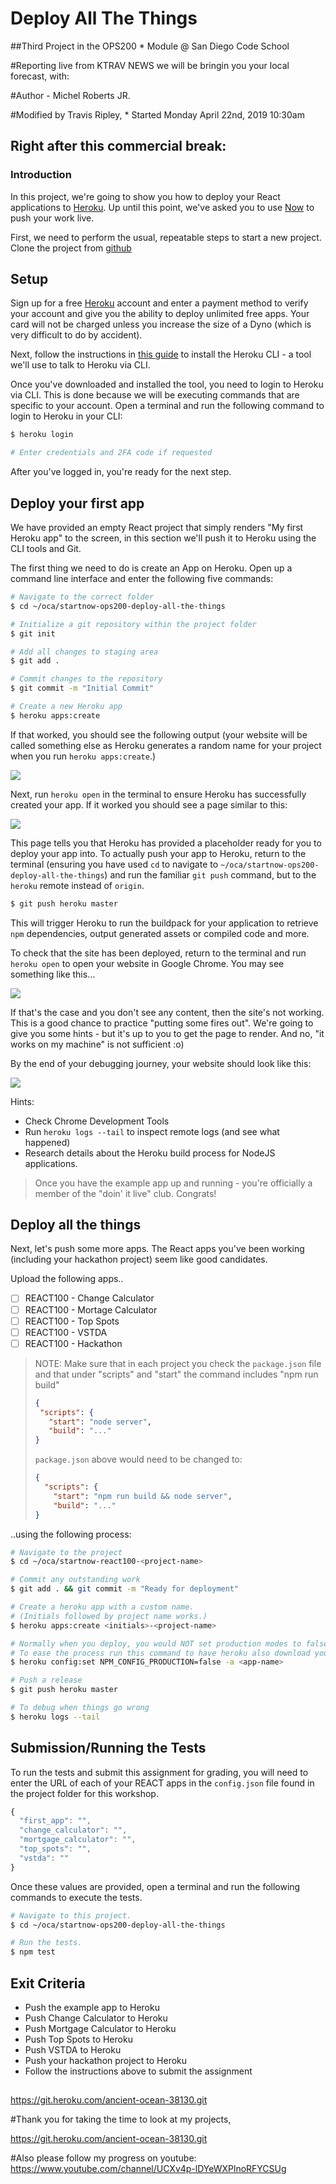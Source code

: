 # Deploy All The Things

##Third Project in the OPS200 * Module @ San Diego Code School

#Reporting live from KTRAV NEWS we will be bringin you your local forecast, with: 

#Author - Michel Roberts JR.

#Modified by Travis Ripley, * Started Monday April 22nd, 2019 10:30am

## Right after this commercial break:


### Introduction

In this project, we're going to show you how to deploy your React applications to [Heroku](https://heroku.com). Up until this point, we've asked you to use [Now](https://now.sh) to push your work live.

First, we need to perform the usual, repeatable steps to start a new project. Clone the project from [github](https://github.com/SanDiegoCodeSchool/ops200-deploy-all-the-things)

## Setup

Sign up for a free [Heroku](https://heroku.com) account and enter a payment method to verify your account and give you the ability to deploy unlimited free apps. Your card will not be charged unless you  increase the size of a Dyno (which is very difficult to do by accident).

Next, follow the instructions in [this guide](https://devcenter.heroku.com/articles/heroku-cli) to install the Heroku CLI - a tool we'll use to talk to Heroku via CLI. 

Once you've downloaded and installed the tool, you need to login to Heroku via CLI. This is done because we will be executing commands that are specific to your account. Open a terminal and run the following command to login to Heroku in your CLI:

```bash
$ heroku login

# Enter credentials and 2FA code if requested
```

After you've logged in, you're ready for the next step.

## Deploy your first app

We have provided an empty React project that simply renders "My first Heroku app" to the screen, in this section we'll push it to Heroku using the CLI tools and Git.

The first thing we need to do is create an App on Heroku. Open up a command line interface and enter the following five commands:

```bash
# Navigate to the correct folder
$ cd ~/oca/startnow-ops200-deploy-all-the-things

# Initialize a git repository within the project folder
$ git init

# Add all changes to staging area
$ git add .

# Commit changes to the repository
$ git commit -m "Initial Commit"

# Create a new Heroku app
$ heroku apps:create
```

If that worked, you should see the following output (your website will be called something else as Heroku generates a random name for your project when you run `heroku apps:create`.)

![](https://i.imgur.com/aDvO5ot.png)

Next, run `heroku open` in the terminal to ensure Heroku has successfully created your app. If it worked you should see a page similar to this:

![](https://i.imgur.com/GMecfBk.png)

This page tells you that Heroku has provided a placeholder ready for you to deploy your app into. To actually push your app to Heroku,  return to the terminal (ensuring you have used `cd` to navigate to `~/oca/startnow-ops200-deploy-all-the-things`) and run the familiar `git push` command, but to the `heroku` remote instead of `origin`.

```bash
$ git push heroku master
```

This will trigger Heroku to run the buildpack for your application to retrieve `npm` dependencies, output generated assets or compiled code and more.

To check that the site has been deployed, return to the terminal and run `heroku open` to open your website in Google Chrome. You may see something like this...

![](https://i.imgur.com/Rcc00nH.png)

If that's the case and you don't see any content, then the site's not working. This is a good chance to practice "putting some fires out". We're going to give you some hints - but it's up to you to get the page to render. And no, "it works on my machine" is not sufficient :o)

By the end of your debugging journey, your website should look like this:

![](https://i.imgur.com/AvwQQ1D.png)

Hints:

- Check Chrome Development Tools
- Run `heroku logs --tail` to inspect remote logs (and see what happened)
- Research details about the Heroku build process for NodeJS applications.

> Once you have the example app up and running - you're officially a member of the "doin' it live" club. Congrats!

## Deploy all the things

Next, let's push some more apps. The React apps you've been working (including your hackathon project) seem like good candidates.

Upload the following apps..

- [ ] REACT100 - Change Calculator
- [ ] REACT100 - Mortage Calculator
- [ ] REACT100 - Top Spots
- [ ] REACT100 - VSTDA
- [ ] REACT100 - Hackathon

> NOTE: Make sure that in each project you check the `package.json` file and
> that under "scripts" and "start" the command includes "npm run build"
> ```json
> {
>  "scripts": {
>    "start": "node server",
>    "build": "..."
> }
> ```
> `package.json` above would need to be changed to:
> ```json
> {
>   "scripts": {
>     "start": "npm run build && node server",
>     "build": "..."
> }
> ```

..using the following process:

```bash
# Navigate to the project
$ cd ~/oca/startnow-react100-<project-name>

# Commit any outstanding work
$ git add . && git commit -m "Ready for deployment"

# Create a heroku app with a custom name.
# (Initials followed by project name works.)
$ heroku apps:create <initials>-<project-name>

# Normally when you deploy, you would NOT set production modes to false
# To ease the process run this command to have heroku also download your devDependencies
$ heroku config:set NPM_CONFIG_PRODUCTION=false -a <app-name>

# Push a release
$ git push heroku master

# To debug when things go wrong
$ heroku logs --tail
```

## Submission/Running the Tests

To run the tests and submit this assignment for grading, you will need to enter the URL of each of your REACT apps in the `config.json` file found in the project folder for this workshop.

```js
{
  "first_app": "",
  "change_calculator": "",
  "mortgage_calculator": "",
  "top_spots": "",
  "vstda": ""
}
```

Once these values are provided, open a terminal and run the following commands to execute the tests.

```bash
# Navigate to this project.
$ cd ~/oca/startnow-ops200-deploy-all-the-things

# Run the tests.
$ npm test
```

## Exit Criteria
- Push the example app to Heroku
- Push Change Calculator to Heroku
- Push Mortgage Calculator to Heroku
- Push Top Spots to Heroku
- Push VSTDA to Heroku
- Push your hackathon project to Heroku
- Follow the instructions above to submit the assignment

##
https://git.heroku.com/ancient-ocean-38130.git


#Thank you for taking the time to look at my projects,

https://git.heroku.com/ancient-ocean-38130.git

#Also please follow my progress on youtube: 
https://www.youtube.com/channel/UCXv4p-lDYeWXPlnoRFYCSUg
